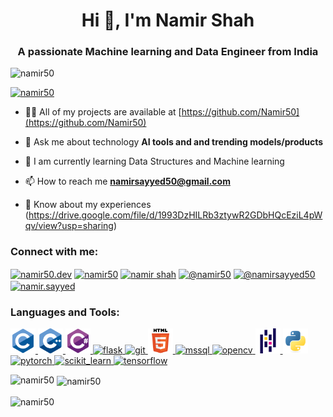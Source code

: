 <h1 align="center">Hi 👋, I'm Namir Shah</h1>
<h3 align="center">A passionate Machine learning and Data Engineer from India</h3>

<p align="left"> <img src="https://komarev.com/ghpvc/?username=namir50&label=Profile%20views&color=0e75b6&style=flat" alt="namir50" /> </p>

<p align="left"> <a href="https://twitter.com/namir50" target="blank"><img src="https://img.shields.io/twitter/follow/namir50?logo=twitter&style=for-the-badge" alt="namir50" /></a> </p>

- 👨‍💻 All of my projects are available at [https://github.com/Namir50](https://github.com/Namir50)

- 💬 Ask me about technology **AI tools and and trending models/products**

- 🌱 I am currently learning Data Structures and Machine learning

- 📫 How to reach me **namirsayyed50@gmail.com**

- 📄 Know about my experiences (https://drive.google.com/file/d/1993DzHILRb3ztywR2GDbHQcEziL4pWqv/view?usp=sharing)

<h3 align="left">Connect with me:</h3>
<p align="left">
<a href="https://dev.to/namir50.dev" target="blank"><img align="center" src="https://raw.githubusercontent.com/rahuldkjain/github-profile-readme-generator/master/src/images/icons/Social/devto.svg" alt="namir50.dev" height="30" width="40" /></a>
<a href="https://twitter.com/namir50" target="blank"><img align="center" src="https://raw.githubusercontent.com/rahuldkjain/github-profile-readme-generator/master/src/images/icons/Social/twitter.svg" alt="namir50" height="30" width="40" /></a>
<a href="https://linkedin.com/in/namir shah" target="blank"><img align="center" src="https://raw.githubusercontent.com/rahuldkjain/github-profile-readme-generator/master/src/images/icons/Social/linked-in-alt.svg" alt="namir shah" height="30" width="40" /></a>
<a href="https://www.leetcode.com/@namir50" target="blank"><img align="center" src="https://raw.githubusercontent.com/rahuldkjain/github-profile-readme-generator/master/src/images/icons/Social/leet-code.svg" alt="@namir50" height="30" width="40" /></a>
<a href="https://www.hackerearth.com/@namirsayyed50" target="blank"><img align="center" src="https://raw.githubusercontent.com/rahuldkjain/github-profile-readme-generator/master/src/images/icons/Social/hackerearth.svg" alt="@namirsayyed50" height="30" width="40" /></a>
<a href="https://discord.gg/namir.sayyed" target="blank"><img align="center" src="https://raw.githubusercontent.com/rahuldkjain/github-profile-readme-generator/master/src/images/icons/Social/discord.svg" alt="namir.sayyed" height="30" width="40" /></a>
</p>

<h3 align="left">Languages and Tools:</h3>
<p align="left"> <a href="https://www.cprogramming.com/" target="_blank" rel="noreferrer"> <img src="https://raw.githubusercontent.com/devicons/devicon/master/icons/c/c-original.svg" alt="c" width="40" height="40"/> </a> <a href="https://www.w3schools.com/cpp/" target="_blank" rel="noreferrer"> <img src="https://raw.githubusercontent.com/devicons/devicon/master/icons/cplusplus/cplusplus-original.svg" alt="cplusplus" width="40" height="40"/> </a> <a href="https://www.w3schools.com/cs/" target="_blank" rel="noreferrer"> <img src="https://raw.githubusercontent.com/devicons/devicon/master/icons/csharp/csharp-original.svg" alt="csharp" width="40" height="40"/> </a> <a href="https://flask.palletsprojects.com/" target="_blank" rel="noreferrer"> <img src="https://www.vectorlogo.zone/logos/pocoo_flask/pocoo_flask-icon.svg" alt="flask" width="40" height="40"/> </a> <a href="https://git-scm.com/" target="_blank" rel="noreferrer"> <img src="https://www.vectorlogo.zone/logos/git-scm/git-scm-icon.svg" alt="git" width="40" height="40"/> </a> <a href="https://www.w3.org/html/" target="_blank" rel="noreferrer"> <img src="https://raw.githubusercontent.com/devicons/devicon/master/icons/html5/html5-original-wordmark.svg" alt="html5" width="40" height="40"/> </a> <a href="https://www.microsoft.com/en-us/sql-server" target="_blank" rel="noreferrer"> <img src="https://www.svgrepo.com/show/303229/microsoft-sql-server-logo.svg" alt="mssql" width="40" height="40"/> </a> <a href="https://opencv.org/" target="_blank" rel="noreferrer"> <img src="https://www.vectorlogo.zone/logos/opencv/opencv-icon.svg" alt="opencv" width="40" height="40"/> </a> <a href="https://pandas.pydata.org/" target="_blank" rel="noreferrer"> <img src="https://raw.githubusercontent.com/devicons/devicon/2ae2a900d2f041da66e950e4d48052658d850630/icons/pandas/pandas-original.svg" alt="pandas" width="40" height="40"/> </a> <a href="https://www.python.org" target="_blank" rel="noreferrer"> <img src="https://raw.githubusercontent.com/devicons/devicon/master/icons/python/python-original.svg" alt="python" width="40" height="40"/> </a> <a href="https://pytorch.org/" target="_blank" rel="noreferrer"> <img src="https://www.vectorlogo.zone/logos/pytorch/pytorch-icon.svg" alt="pytorch" width="40" height="40"/> </a> <a href="https://scikit-learn.org/" target="_blank" rel="noreferrer"> <img src="https://upload.wikimedia.org/wikipedia/commons/0/05/Scikit_learn_logo_small.svg" alt="scikit_learn" width="40" height="40"/> </a> <a href="https://www.tensorflow.org" target="_blank" rel="noreferrer"> <img src="https://www.vectorlogo.zone/logos/tensorflow/tensorflow-icon.svg" alt="tensorflow" width="40" height="40"/> </a> </p>

<p><img align="left" src="https://github-readme-stats.vercel.app/api/top-langs?username=namir50&show_icons=true&locale=en&layout=compact" alt="namir50" /></p>

<p>&nbsp;<img align="center" src="https://github-readme-stats.vercel.app/api?username=namir50&show_icons=true&locale=en" alt="namir50" /></p>

<p><img align="center" src="https://github-readme-streak-stats.herokuapp.com/?user=namir50&" alt="namir50" /></p>
